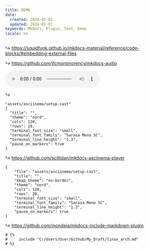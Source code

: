 ```yaml
---
title: DEMO
date:
  created: 2024-01-01
  updated: 2024-01-01
keywords: MkDocs, Plugin, Test, Demo
locale: en
---
```


↪ https://squidfunk.github.io/mkdocs-material/reference/code-blocks/#embedding-external-files

↪ https://github.com/jfcmontmorency/mkdocs-audio

![type:audio](../../assets/audio/melancholy.ogg)

↪ 

```asciinema
"assets/asciinema/setup.cast"
{
  "title": "",
  "theme": "nord",
  "cols": 120,
  "rows": 20,
  "terminal_font_size": "small",
  "terminal_font_family": "Sarasa Mono SC",
  "terminal_line_height": "1.3",
  "pause_on_markers": true
}
```

↪ https://github.com/scillidan/mkdocs-asciinema-player

```asciinema-player
{
    "file": "assets/asciinema/setup.cast",
    "title": "",
    "mkap_theme": "no-border",
    "theme": "nord",
    "cols": 120,
    "rows": 20,
    "terminal_font_size": "small",
    "terminal_font_family": "Sarasa Mono SC",
    "terminal_line_height": "1.3",
    "pause_on_markers": true
}
```

↪ https://github.com/mondeja/mkdocs-include-markdown-plugin

```
# {%
#     include "C:/Users/User/Github/My_Draft/linux_arch.md"
# %}
```